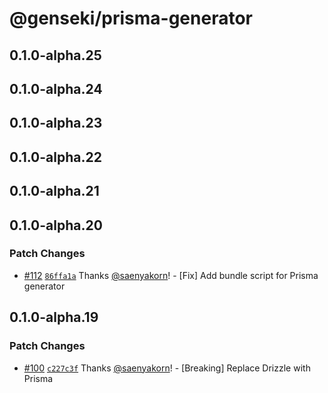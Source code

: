 # @genseki/prisma-generator

## 0.1.0-alpha.25

## 0.1.0-alpha.24

## 0.1.0-alpha.23

## 0.1.0-alpha.22

## 0.1.0-alpha.21

## 0.1.0-alpha.20

### Patch Changes

- [#112](https://github.com/softnetics/genseki/pull/112) [`86ffa1a`](https://github.com/softnetics/genseki/commit/86ffa1a1d238b38dccfa87b137e8382d611729e2) Thanks [@saenyakorn](https://github.com/saenyakorn)! - [Fix] Add bundle script for Prisma generator

## 0.1.0-alpha.19

### Patch Changes

- [#100](https://github.com/softnetics/genseki/pull/100) [`c227c3f`](https://github.com/softnetics/genseki/commit/c227c3f476349511033b23b7080010e786d650a4) Thanks [@saenyakorn](https://github.com/saenyakorn)! - [Breaking] Replace Drizzle with Prisma
